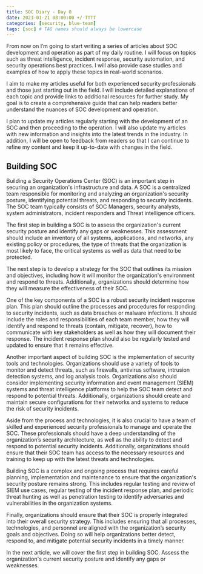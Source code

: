 ```yaml
---
title: SOC Diary - Day 0
date: 2023-01-21 08:00:00 +/-TTTT
categories: [security, blue-team]
tags: [soc] # TAG names should always be lowercase
---
```


From now on I’m going to start writing a series of articles about SOC development and operation as part of my daily routine. I will focus on topics such as threat intelligence, incident response, security automation, and security operations best practices. I will also provide case studies and examples of how to apply these topics in real-world scenarios.

I aim to make my articles useful for both experienced security professionals and those just starting out in the field. I will include detailed explanations of each topic and provide links to additional resources for further study. My goal is to create a comprehensive guide that can help readers better understand the nuances of SOC development and operation.

I plan to update my articles regularly starting with the development of an SOC and then proceeding to the operation. I will also update my articles with new information and insights into the latest trends in the industry. In addition, I will be open to feedback from readers so that I can continue to refine my content and keep it up-to-date with changes in the field.

## Building SOC

Building a Security Operations Center (SOC) is an important step in securing an organization's infrastructure and data. A SOC is a centralized team responsible for monitoring and analyzing an organization's security posture, identifying potential threats, and responding to security incidents. The SOC team typically consists of SOC Managers, security analysts, system administrators, incident responders and Threat intelligence officers.

The first step in building a SOC is to assess the organization's current security posture and identify any gaps or weaknesses. This assessment should include an inventory of all systems, applications, and networks, any existing policy or procedures, the type of threats that the organization is most likely to face, the critical systems as well as data that need to be protected.

The next step is to develop a strategy for the SOC that outlines its mission and objectives, including how it will monitor the organization's environment and respond to threats. Additionally, organizations should determine how they will measure the effectiveness of their SOC.

One of the key components of a SOC is a robust security incident response plan. This plan should outline the processes and procedures for responding to security incidents, such as data breaches or malware infections. It should include the roles and responsibilities of each team member, how they will identify and respond to threats (contain, mitigate, recover), how to communicate with key stakeholders as well as how they will document their response. The incident response plan should also be regularly tested and updated to ensure that it remains effective.

Another important aspect of building SOC is the implementation of security tools and technologies. Organizations should use a variety of tools to monitor and detect threats, such as firewalls, antivirus software, intrusion detection systems, and log analysis tools. Organizations also should consider implementing security information and event management (SIEM) systems and threat intelligence platforms to help the SOC team detect and respond to potential threats. Additionally, organizations should create and maintain secure configurations for their networks and systems to reduce the risk of security incidents.

Aside from the process and technologies, it is also crucial to have a team of skilled and experienced security professionals to manage and operate the SOC. These professionals should have a deep understanding of the organization’s security architecture, as well as the ability to detect and respond to potential security incidents. Additionally, organizations should ensure that their SOC team has access to the necessary resources and training to keep up with the latest threats and technologies.

Building SOC is a complex and ongoing process that requires careful planning, implementation and maintenance to ensure that the organization's security posture remains strong. This includes regular testing and review of SIEM use cases, regular testing of the incident response plan, and periodic threat hunting as well as penetration testing to identify adversaries and vulnerabilities in the organization systems.

Finally, organizations should ensure that their SOC is properly integrated into their overall security strategy. This includes ensuring that all processes, technologies, and personnel are aligned with the organization’s security goals and objectives. Doing so will help organizations better detect, respond to, and mitigate potential security incidents in a timely manner.

In the next article, we will cover the first step in building SOC. Assess the organization's current security posture and identify any gaps or weaknesses.
